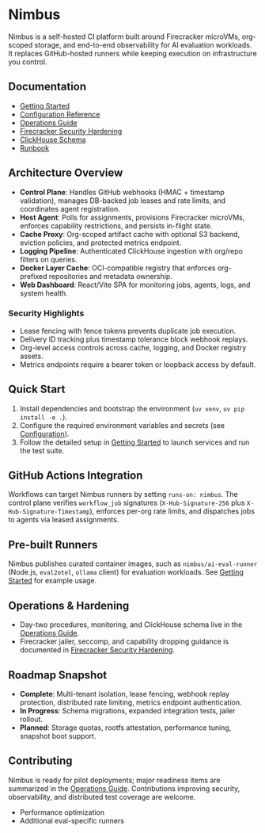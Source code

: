 # Nimbus

Nimbus is a self-hosted CI platform built around Firecracker microVMs, org-scoped storage, and end-to-end observability for AI evaluation workloads. It replaces GitHub-hosted runners while keeping execution on infrastructure you control.

## Documentation

- [Getting Started](docs/getting-started.md)
- [Configuration Reference](docs/configuration.md)
- [Operations Guide](docs/operations.md)
- [Firecracker Security Hardening](docs/FIRECRACKER_SECURITY.md)
- [ClickHouse Schema](docs/CLICKHOUSE_SCHEMA.md)
- [Runbook](docs/runbook.md)

## Architecture Overview

- **Control Plane**: Handles GitHub webhooks (HMAC + timestamp validation), manages DB-backed job leases and rate limits, and coordinates agent registration.
- **Host Agent**: Polls for assignments, provisions Firecracker microVMs, enforces capability restrictions, and persists in-flight state.
- **Cache Proxy**: Org-scoped artifact cache with optional S3 backend, eviction policies, and protected metrics endpoint.
- **Logging Pipeline**: Authenticated ClickHouse ingestion with org/repo filters on queries.
- **Docker Layer Cache**: OCI-compatible registry that enforces org-prefixed repositories and metadata ownership.
- **Web Dashboard**: React/Vite SPA for monitoring jobs, agents, logs, and system health.

### Security Highlights

- Lease fencing with fence tokens prevents duplicate job execution.
- Delivery ID tracking plus timestamp tolerance block webhook replays.
- Org-level access controls across cache, logging, and Docker registry assets.
- Metrics endpoints require a bearer token or loopback access by default.

## Quick Start

1. Install dependencies and bootstrap the environment (`uv venv`, `uv pip install -e .`).
2. Configure the required environment variables and secrets (see [Configuration](docs/configuration.md)).
3. Follow the detailed setup in [Getting Started](docs/getting-started.md) to launch services and run the test suite.

## GitHub Actions Integration

Workflows can target Nimbus runners by setting `runs-on: nimbus`. The control plane verifies `workflow_job` signatures (`X-Hub-Signature-256` plus `X-Hub-Signature-Timestamp`), enforces per-org rate limits, and dispatches jobs to agents via leased assignments.

## Pre-built Runners

Nimbus publishes curated container images, such as `nimbus/ai-eval-runner` (Node.js, `eval2otel`, `ollama` client) for evaluation workloads. See [Getting Started](docs/getting-started.md#pre-built-job-runners) for example usage.

## Operations & Hardening

- Day-two procedures, monitoring, and ClickHouse schema live in the [Operations Guide](docs/operations.md).
- Firecracker jailer, seccomp, and capability dropping guidance is documented in [Firecracker Security Hardening](docs/FIRECRACKER_SECURITY.md).

## Roadmap Snapshot

- **Complete**: Multi-tenant isolation, lease fencing, webhook replay protection, distributed rate limiting, metrics endpoint authentication.
- **In Progress**: Schema migrations, expanded integration tests, jailer rollout.
- **Planned**: Storage quotas, rootfs attestation, performance tuning, snapshot boot support.

## Contributing

Nimbus is ready for pilot deployments; major readiness items are summarized in the [Operations Guide](docs/operations.md). Contributions improving security, observability, and distributed test coverage are welcome.
- Performance optimization
- Additional eval-specific runners
